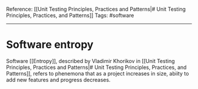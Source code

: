 Reference: [[Unit Testing Principles, Practices and Patterns|# Unit Testing Principles, Practices, and Patterns]]
Tags: #software

---

# Software entropy

Software [[Entropy]], described by Vladimir Khorikov in [[Unit Testing Principles, Practices and Patterns|# Unit Testing Principles, Practices, and Patterns]], refers to phenemona that as a project increases in size, abiity to add new features and progress decreases.